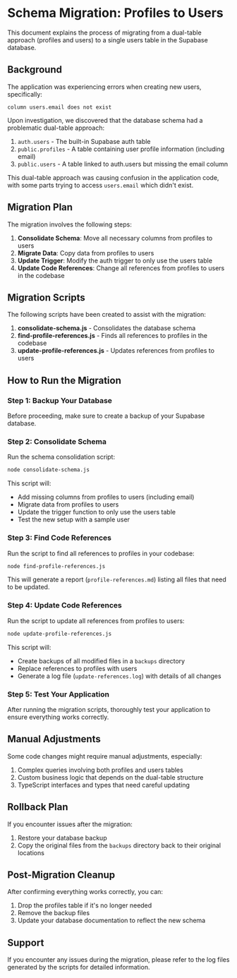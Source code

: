 # Schema Migration: Profiles to Users

This document explains the process of migrating from a dual-table approach (profiles and users) to a single users table in the Supabase database.

## Background

The application was experiencing errors when creating new users, specifically:

```
column users.email does not exist
```

Upon investigation, we discovered that the database schema had a problematic dual-table approach:

1. `auth.users` - The built-in Supabase auth table
2. `public.profiles` - A table containing user profile information (including email)
3. `public.users` - A table linked to auth.users but missing the email column

This dual-table approach was causing confusion in the application code, with some parts trying to access `users.email` which didn't exist.

## Migration Plan

The migration involves the following steps:

1. **Consolidate Schema**: Move all necessary columns from profiles to users
2. **Migrate Data**: Copy data from profiles to users
3. **Update Trigger**: Modify the auth trigger to only use the users table
4. **Update Code References**: Change all references from profiles to users in the codebase

## Migration Scripts

The following scripts have been created to assist with the migration:

1. **consolidate-schema.js** - Consolidates the database schema
2. **find-profile-references.js** - Finds all references to profiles in the codebase
3. **update-profile-references.js** - Updates references from profiles to users

## How to Run the Migration

### Step 1: Backup Your Database

Before proceeding, make sure to create a backup of your Supabase database.

### Step 2: Consolidate Schema

Run the schema consolidation script:

```bash
node consolidate-schema.js
```

This script will:
- Add missing columns from profiles to users (including email)
- Migrate data from profiles to users
- Update the trigger function to only use the users table
- Test the new setup with a sample user

### Step 3: Find Code References

Run the script to find all references to profiles in your codebase:

```bash
node find-profile-references.js
```

This will generate a report (`profile-references.md`) listing all files that need to be updated.

### Step 4: Update Code References

Run the script to update all references from profiles to users:

```bash
node update-profile-references.js
```

This script will:
- Create backups of all modified files in a `backups` directory
- Replace references to profiles with users
- Generate a log file (`update-references.log`) with details of all changes

### Step 5: Test Your Application

After running the migration scripts, thoroughly test your application to ensure everything works correctly.

## Manual Adjustments

Some code changes might require manual adjustments, especially:

1. Complex queries involving both profiles and users tables
2. Custom business logic that depends on the dual-table structure
3. TypeScript interfaces and types that need careful updating

## Rollback Plan

If you encounter issues after the migration:

1. Restore your database backup
2. Copy the original files from the `backups` directory back to their original locations

## Post-Migration Cleanup

After confirming everything works correctly, you can:

1. Drop the profiles table if it's no longer needed
2. Remove the backup files
3. Update your database documentation to reflect the new schema

## Support

If you encounter any issues during the migration, please refer to the log files generated by the scripts for detailed information. 